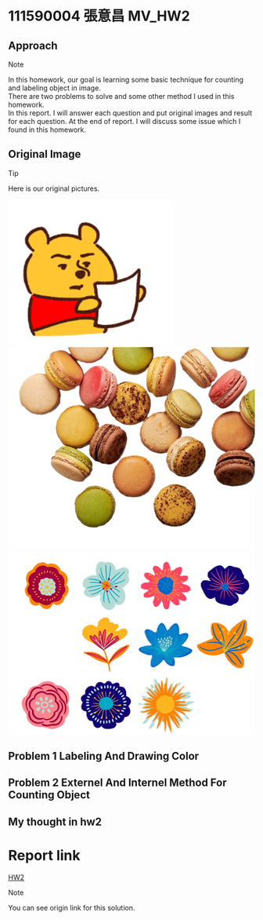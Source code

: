 # 111590004 張意昌 MV_HW2

## Approach

> [!NOTE]  
> In this homework, our goal is learning some basic technique for counting and labeling object in image.  
> There are two problems to solve and some other method I used in this homework.  
> In this report. I will answer each question and put original images and result for each question.
> At the end of report. I will discuss some issue which I found in this homework.

## Original Image

> [!TIP]  
> Here is our original pictures.  

![Img 1](./test_img/img1.jpg)
![Img 2](./test_img/img2.jpg)
![Img 3](./test_img/img3.jpg)

## Problem 1 Labeling And Drawing Color



## Problem 2 Externel And Internel Method For Counting Object



## My thought in hw2


# Report link

[HW2](https://github.com/kesshoban3310/NTUT_Machine_Vision/tree/main/hw2)

> [!NOTE]  
> You can see origin link for this solution.  